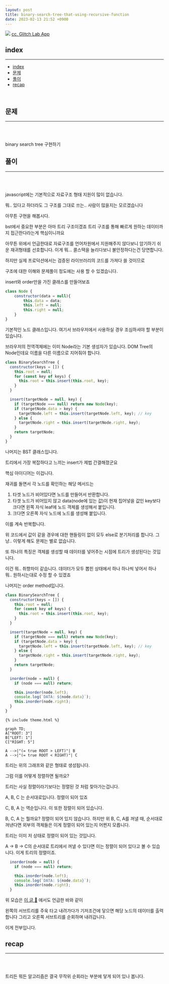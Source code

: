 ```yaml
---
layout: post
title: binary-search-tree-that-using-recursive-function
date: 2023-02-13 21:52 +0900
---
```

<img src="https://images.unsplash.com/photo-1620421680010-0766ff230392?ixlib=rb-4.0.3&ixid=MnwxMjA3fDB8MHxwaG90by1wYWdlfHx8fGVufDB8fHx8&auto=format&fit=crop&w=898&q=80" loading="lazy">
<a href="https://unsplash.com/ko/%EC%82%AC%EC%A7%84/2d0Mk82TGI8">cc. Glitch Lab App</a>

<!--break-->
## index 
--- 

- [index](#index)
- [문제](#문제)
- [풀이](#풀이)
- [recap](#recap)

<br>

## 문제 
--- 
<br>
<br>

binary search tree 구현하기

## 풀이 
--- 
<br>
<br>

javascript에는 기본적으로 자료구조 형태 지원이 많이 없습니다.

뭐.. 있다고 하더라도 그 구조를 그대로 쓰는.. 사람이 많을지는 모르겠습니다


아무튼 구현을 해봅시다.

bst에서 중요한 부분은 아마 트리 구조이겠죠 트리 구조를 통해 빠르게 원하는 데이터까지 접근한다라는게
핵심이니까요

아무튼 위에서 언급한대로 자료구조를 언어차원에서 지원해주지 않다보니 암기하기 쉬운 재귀형태를 선호합니다.
이게 뭐... 콜스택을 늘리다보니 불안정하다는건 당연합니다. 

하지만 실제 프로덕션에서는 검증된 라이브러리의 코드를 가져다 쓸 것이므로 

구조에 대한 이해와 문제풀이 정도에는 사용 할 수 있겠습니다.

insert와 order만을 가진 클래스를 만들어보죠


```js
class Node {
    constructor(data = null){
        this.data = data;
        this.left = null;
        this.right = null;
    }
}
```
기본적인 노드 클래스입니다. 여기서 브라우저에서 사용하실 경우 조심하셔야 할 부분이 있습니다.

브라우저의 전역객체에는 이미 Node라는 기본 생성자가 있습니다. DOM Tree의 Node인데요 이름을
다른 이름으로 지어줘야 합니다. 


```js
class BinarySearchTree {
  constructor(keys = []) {
    this.root = null;
    for (const key of keys) {
      this.root = this.insert(this.root, key);
    }
  }

  insert(targetNode = null, key) {
    if (targetNode === null) return new Node(key);
    if (targetNode.data > key) {
      targetNode.left = this.insert(targetNode.left, key); // key
    } else {
      targetNode.right = this.insert(targetNode.right, key);
    }
    return targetNode;
  }
}

```
나머지는 BST 클래스입니다.

트리에서 가장 복잡하다고 느끼는 insert가 제법 간결해졌군요


핵심 아이디어는 이겁니다.

재귀를 돌면서 각 노드를 확인하는 해당 메서드는

1. 타겟 노드가 비어있다면 노드를 만들어서 반환합니다.
2. 타겟 노드가 비어있지 않고 data(node에 있는 값)이 현재 집어넣을 값인 key보다 크다면 왼쪽 자식 leaf에 노드 객체를 생성해서 붙입니다.
3. 크다면 오른쪽 자식 노드에 노드를 생성해 붙입니다.

이를 계속 반복합니다.

위 코드에서 값이 같을 경우에 대한 핸들링이 없이 모두 else로 분기처리를 합니다.
그냥.. 이렇게 해도 문제는 별로 없습니다.


또 하나의 특징은 객체를 생성할 때 데이터를 넣어주는 시점에 트리가 생성된다는 것입니다.

이건 뭐.. 취향차이 같습니다. 데이터가 모두 뽑힌 상태에서 하나 하나씩 넣어서 하나 뭐..
원하시는대로 수정 할 수 있겠죠

나머지는 order method입니다.

```js
class BinarySearchTree {
  constructor(keys = []) {
    this.root = null;
    for (const key of keys) {
      this.root = this.insert(this.root, key);
    }
  }

  insert(targetNode = null, key) {
    if (targetNode === null) return new Node(key);
    if (targetNode.data > key) {
      targetNode.left = this.insert(targetNode.left, key); // key
    } else {
      targetNode.right = this.insert(targetNode.right, key);
    }
    return targetNode;
  }

  inorder(node = null) {
    if (node === null) return;

    this.inorder(node.left);
    console.log(`DATA: ${node.data}`);
    this.inorder(node.right);
  }
}

```

```mermaid
{% include theme.html %}

graph TD;
A["ROOT: 3"]
B["LEFT: 1"]
C["RIGHT: 5"]

A -->|"(= true ROOT > LEFT)"| B 
A -->|"(= true ROOT < RIGHT)"| C 
```

트리는 위의 그래프와 같은 형태로 생성됩니다.

그럼 이를 어떻게 정렬하면 될까요?

트리는 사실 정렬이라기보다는 정렬된 것 처럼 찾아가는겁니다.

A, B, C 는 순서대로입니다. 정렬이 되어 있죠

C, B, A 는 역순입니다. 이 또한 정렬이 되어 있습니다.

B, C, A 는 뭘까요? 정렬이 되어 있지 않습니다.
하지만 위 B, C, A를 꺼낼 때, 순서대로 꺼낸다면 외부의 객체들은 이게 정렬이 되어 있는지 어쩐지 모릅니다.

트리는 이미 저 상태로 정렬이 되어 있는 것입니다.

A -> B -> C의 순서대로 트리에서 꺼낼 수 있다면 이는 정렬이 되어 있다고 볼 수 있습니다. 이게 트리의 정렬이죠.


```js
  inorder(node = null) {
    if (node === null) return;

    this.inorder(node.left);
    console.log(`DATA: ${node.data}`);
    this.inorder(node.right);
  }
```
위 모습은 <a href="https://zerozoo-a.github.io/algorithm/2022/12/10/binary-search-tree-inorder-traverse.html">이 글 🦅</a> 에서도 언급한 바와 같이

왼쪽의 서브트리를 주욱 타고 내려가다가 기저조건에 닿으면 해당 노드의 데이터를 출력합니다 그리고 오른쪽 서브트리를 순회하며 내려갑니다.

이게 전부입니다.


## recap 
--- 
<br>
<br>

트리든 뭐든 알고리즘은 결국 무작위 순회라는 부분에 닿게 되어 있나 봅니다.

